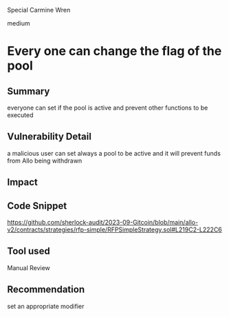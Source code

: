 Special Carmine Wren

medium

# Every one can change the flag of the pool
## Summary

everyone can set if the pool is active and prevent other functions to be executed

## Vulnerability Detail

a malicious user can set always a pool to be active and it will prevent funds from Allo being withdrawn

## Impact

## Code Snippet

https://github.com/sherlock-audit/2023-09-Gitcoin/blob/main/allo-v2/contracts/strategies/rfp-simple/RFPSimpleStrategy.sol#L219C2-L222C6

## Tool used

Manual Review

## Recommendation

set an appropriate modifier
